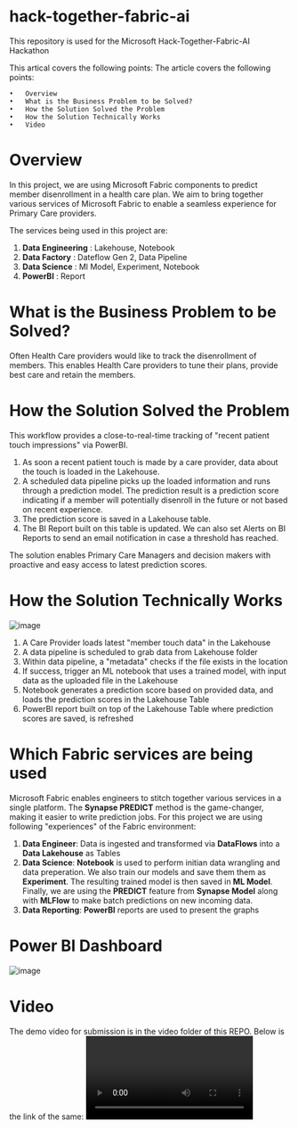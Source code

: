 # hack-together-fabric-ai
This repository is used for the Microsoft Hack-Together-Fabric-AI Hackathon

This artical covers the following points:
The article covers the following points:

	•	Overview
	•	What is the Business Problem to be Solved?
	•	How the Solution Solved the Problem
	•	How the Solution Technically Works
	•	Video

# Overview
In this project, we are using Microsoft Fabric components to predict member disenrollment in a health care plan. We aim to bring together various services of Microsoft Fabric to enable a seamless experience for Primary Care providers.

The services being used in this project are:

1. **Data Engineering** : Lakehouse, Notebook
2. **Data Factory** : Dateflow Gen 2, Data Pipeline
3. **Data Science** : Ml Model, Experiment, Notebook
4. **PowerBI** : Report

# What is the Business Problem to be Solved?
Often Health Care providers would like to track the disenrollment of members. This enables Health Care providers to tune their plans, provide best care and retain the members. 

# How the Solution Solved the Problem
This workflow provides a close-to-real-time tracking of "recent patient touch impressions" via PowerBI. 

1. As soon a recent patient touch is made by a care provider, data about the touch is loaded in the Lakehouse.
2. A scheduled data pipeline picks up the loaded information and runs through a prediction model. The prediction result is a prediction score indicating if a member will potentially disenroll in the future or not based on recent experience.
3. The prediction score is saved in a Lakehouse table.
4. The BI Report built on this table is updated. We can also set Alerts on BI Reports to send an email notification in case a threshold has reached.

The solution enables Primary Care Managers and decision makers with proactive and easy access to latest prediction scores.

# How the Solution Technically Works

![image](https://github.com/mikelenart/hack-together-fabric-ai/assets/61514817/b20267b9-721f-4e98-bce8-187c247c2e97)


1. A Care Provider loads latest "member touch data" in the Lakehouse
2. A data pipeline is scheduled to grab data from Lakehouse folder
3. Within data pipeline, a "metadata" checks if the file exists in the location
4. If success, trigger an ML notebook that uses a trained model, with input data as the uploaded file in the Lakehouse
5. Notebook generates a prediction score based on provided data, and loads the prediction scores in the Lakehouse Table
6. PowerBI report built on top of the Lakehouse Table where prediction scores are saved, is refreshed

# Which Fabric services are being used

Microsoft Fabric enables engineers to stitch together various services in a single platform. The **Synapse PREDICT** method is the game-changer, making it easier to write prediction jobs. For this project we are using following "experiences" of the Fabric environment:

1. **Data Engineer**: Data is ingested and transformed via **DataFlows** into a **Data Lakehouse** as Tables
2. **Data Science**: **Notebook** is used to perform initian data wrangling and data preperation. We also train our models and save them them as **Experiment**. The resulting trained model is then saved in **ML Model**. Finally, we are using the **PREDICT** feature from **Synapse Model** along with **MLFlow** to make batch predictions on new incoming data.
3. **Data Reporting**: **PowerBI** reports are used to present the graphs

# Power BI Dashboard

![image](https://github.com/mikelenart/hack-together-fabric-ai/assets/61514817/92e29a77-aba8-4d2e-ae3f-2568a23d6f24)



# Video

The demo video for submission is in the video folder of this REPO. Below is the link of the same:
![video link](https://github.com/mikelenart/hack-together-fabric-ai/blob/video_sub/video/Microsoft_fabric_hackathon_submission.mp4) 
